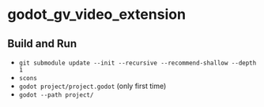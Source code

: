 # godot_gv_video_extension

## Build and Run

- `git submodule update --init --recursive --recommend-shallow --depth 1`
- `scons`
- `godot project/project.godot` (only first time)
- `godot --path project/`